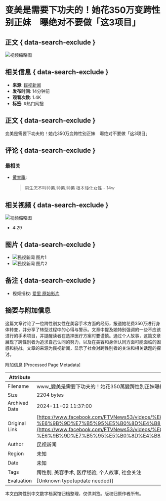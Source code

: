 # 变美是需要下功夫的！她花350万变跨性别正妹　曝绝对不要做「这3项目」

## 正文 { data-search-exclude }


![视频缩略图](https://scontent-sjc3-1.xx.fbcdn.net/v/t15.5256-10/465071929_460559200378404_3641710557091725507_n.jpg?stp=dst-jpg_s960x960&_nc_cat=110&ccb=1-7&_nc_sid=7965db&_nc_ohc=crcsvdS47Y4Q7kNvgFqnnfN&_nc_zt=23&_nc_ht=scontent-sjc3-1.xx&_nc_gid=A-6oT_HoVujNKCRBxpQ4eWs&oh=00_AYDRhCCYmyTMhwhakVLUBkbMdlgtJtIilTXj750fbRR_nQ&oe=672BE2B4)

## 相关信息 { data-search-exclude }
- **来源**: [民视新闻](https://www.facebook.com/FTVNews53)
- **发布时间**: 14分钟前
- **观看次数**: 1.4K
- **标签**: #热门网搜

## 正文 { data-search-exclude }
变美是需要下功夫的！她花350万变跨性别正妹　曝绝对不要做「这3项目」

## 评论 { data-search-exclude }
### 最相关
- [黄育祺](https://www.facebook.com/people/%E9%BB%83%E8%82%B2%E7%A5%BA/pfbid028NnsepWZsfQM4cFWJrnLaEkR5YYs2HJpNyFjFcfpPov4mmzwn9Ed8szgMwtKJPmnl/?comment_id=Y29tbWVudDoxMDczNzE5NjY0MTIyNjg3XzM3Mjg4NzQ1MjQ5ODQxMg%3D%3D&__tn__=R):
    > 男生怎不叫帅弟.帅弟.帅弟 根本矮化女性 - 14w

## 相关视频 { data-search-exclude }
![视频缩略图](https://scontent-sjc3-1.xx.fbcdn.net/v/t15.5256-10/465554751_2591407391042347_588671264663289681_n.jpg?stp=dst-jpg_s640x640&_nc_cat=102&ccb=1-7&_nc_sid=7965db&_nc_ohc=KvnG1wKS9esQ7kNvgFbslJJ&_nc_zt=23&_nc_ht=scontent-sjc3-1.xx&_nc_gid=A_BCmbN-qiiZYGm7g6Qk6wV&oh=00_AYB9ZEvrM-OVSQaQmijAtrDSn2hJWqcxQZ8D-eA4CpQglw&oe=672BDA91)
- 4:29

## 图片 { data-search-exclude }
- ![民视新闻 图片1](https://scontent-sjc3-1.xx.fbcdn.net/v/t15.5256-10/465280748_1864005787340601_6724245010602852087_n.jpg?stp=dst-jpg_s960x960&_nc_cat=106&ccb=1-7&_nc_sid=7965db&_nc_ohc=4XnWgJ4PeLsQ7kNvgGh-GxO&_nc_zt=23&_nc_ht=scontent-sjc3-1.xx&_nc_gid=A-6oT_HoVujNKCRBxpQ4eWs&oh=00_AYA8pNUlmlhaT5gEtxcG6lJxgEPF6aXjCF4b9sO9mtSURQ&oe=672BF03A)
- ![民视新闻 图片2](https://scontent-sjc3-1.xx.fbcdn.net/v/t15.5256-10/465201547_596618409598489_7777012530250529899_n.jpg?stp=dst-jpg_s960x960&_nc_cat=103&ccb=1-7&_nc_sid=282d23&_nc_ohc=RmwLSzVCP-0Q7kNvgEjt-Mt&_nc_zt=23&_nc_ht=scontent-sjc3-1.xx&_nc_gid=A-6oT_HoVujNKCRBxpQ4eWs&oh=00_AYCyn-viLDf68OZLjcChC4A217ZHoweKskNpevpqPUxbGQ&oe=672BE2C9)

## 备注 { data-search-exclude }
- 视频授权: [爱里 原始影片](https://youtu.be/VApMSbuyuCY)

## 摘要与附加信息

<!-- tcd_abstract -->
这篇文章讨论了一位跨性别女性在美容手术方面的经历，报道她花费350万进行身体转变，并分享了转型过程中的心得与警示。文章中提及她特别强调的一些不应该进行的手术项目，并提醒读者在选择医疗方案时要谨慎。通过个人故事，这篇文章展现了跨性别者为追求自己认同的努力，以及在美容和身体认同方面可能面临的困惑和挑战。文章的来源为民视新闻，显示了社会对跨性别者的关注和相关话题的探讨。
<!-- tcd_abstract_end -->

附加信息 [Processed Page Metadata]

| Attribute       | Value                                  |
|-----------------|----------------------------------------|
| Filename        | www_變美是需要下功夫的！她花350萬變跨性別正妹曝絕對不要做_.md                             |
| Size            | 2204 bytes                           |
| Archived Date   | 2024-11-02 11:37:00                             |
| Original Link   | [https://www.facebook.com/FTVNews53/videos/%E8%AE%8A%E7%BE%8E%E6%98%AF%E9%9C%80%E8%A6%81%E4%B8%8B%E5%8A%9F%E5%A4%AB%E7%9A%84%E5%A5%B9%E8%8A%B1350%E8%90%AC%E8%AE%8A%E8%B7%A8%E6%80%A7%E5%88%A5%E6%AD%A3%E5%A6%B9-%E6%9B%9D%E7%B5%95%E5%B0%8D%E4%B8%8D%E8%A6%81%E5%81%9A%E9%80%993%E9%A0%85%E7%9B%AE/1031801291944359/](https://www.facebook.com/FTVNews53/videos/%E8%AE%8A%E7%BE%8E%E6%98%AF%E9%9C%80%E8%A6%81%E4%B8%8B%E5%8A%9F%E5%A4%AB%E7%9A%84%E5%A5%B9%E8%8A%B1350%E8%90%AC%E8%AE%8A%E8%B7%A8%E6%80%A7%E5%88%A5%E6%AD%A3%E5%A6%B9-%E6%9B%9D%E7%B5%95%E5%B0%8D%E4%B8%8D%E8%A6%81%E5%81%9A%E9%80%993%E9%A0%85%E7%9B%AE/1031801291944359/)                       |
| Author          | 民视新闻                               |
| Region          | 未知                               |
| Date            | 未知                                 |
| Tags            | 跨性别, 美容手术, 医疗经验, 个人故事, 社会关注                                 |
| Evaluation            | [Unknown type(update needed)]                                 |
<!-- tcd_table_end -->

本文由跨性别中文数字档案馆归档整理，仅供浏览。版权归原作者所有。
